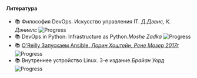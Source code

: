 #### Литература

- 📚 Философия DevOps. Искусство управления IT. _Д.Дэвис, К. Дэниелс_ ![Progress](https://progress-bar.dev/20)
- 📚 DevOps in Python: Infrastructure as Python._Moshe Zadka_ ![Progress](https://progress-bar.dev/25)
- 📚 [O'Reilly Запускаем Ansible. _Лорин Хоштейн, Рене Мозер_ _2017г_](/Ansible_Up_n_running/README.md)![Progress](https://progress-bar.dev/25)
- 📚 Внутреннее устройство Linux. 3-е издание._Брайан Уорд_![Progress](https://progress-bar.dev/20)
